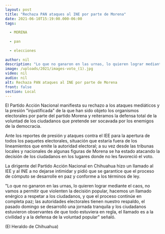 ```yaml
---
layout: post
title: "Rechaza PAN ataques al INE por parte de Morena"
date: 2021-06-10T15:19:00.000-06:00
tags:
  
  - MORENA
  
  - pan
  
  - elecciones
  
author: nil
description: "Lo que no ganaron en las urnas, lo quieren lograr mediante el caos”, advierte"
image: /uploads/2021/images-voto_(1).jpg
video: nil
audio: nil
alt: Rechaza PAN ataques al INE por parte de Morena
front: false
section: Local
---
```


El Partido Acción Nacional manifiesta su rechazo a los ataques mediáticos y la presión "injustificada" de la que han sido objeto los organismos electorales por parte del partido Morena y reiteramos la defensa total de la voluntad de los ciudadanos que pretende ser socavada por los enemigos de la democracia.

Ante los reportes de presión y ataques contra el IEE para la apertura de todos los paquetes electorales, situación que estaría fuera de los lineamientos que emite la autoridad electoral; a su vez desde las tribunas locales y nacionales de algunas figuras de Morena se ha estado atacando la decisión de los ciudadanos en los lugares donde no les favoreció el voto.

La dirigente del Partido Acción Nacional en Chihuahua hizo un llamado al IEE y al INE a no dejarse intimidar y pidió que se garantice que el proceso de cómputo se desarrolle en paz y conforme a los términos de ley.

"Lo que no ganaron en las urnas, lo quieren lograr mediante el caos, no vamos a permitir que violenten la decisión popular, hacemos un llamado enérgico a respetar a los ciudadanos, y que el proceso continúe en completa paz; las autoridades electorales tienen nuestro respaldo, el pasado domingo se desarrolló una jornada tranquila y los ciudadanos estuvieron observantes de que todo estuviera en regla, el llamado es a la civilidad y a la defensa de la voluntad popular" señaló.

(El Heraldo de Chihuahua)